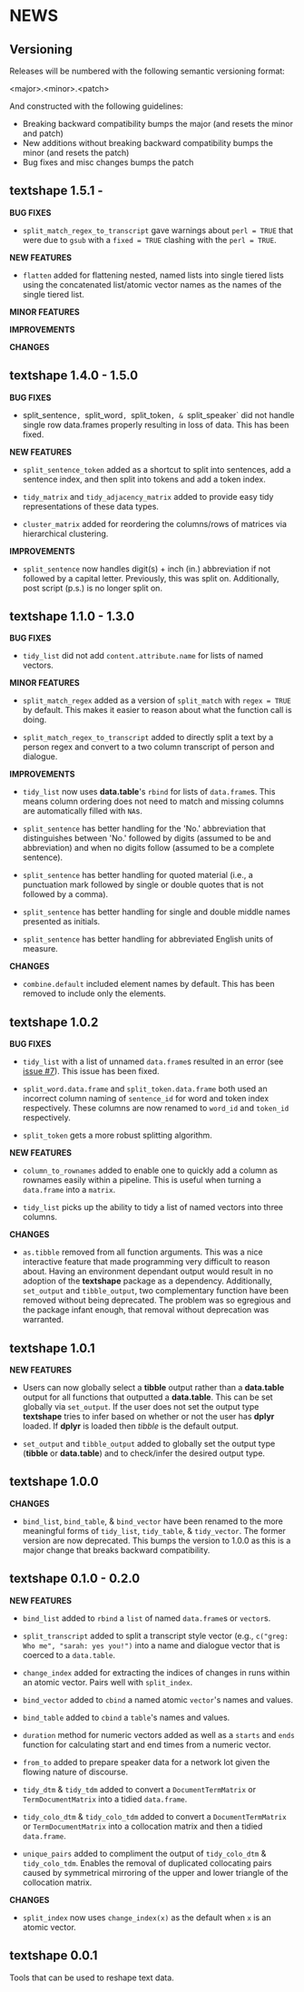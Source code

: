 NEWS
====

Versioning
----------

Releases will be numbered with the following semantic versioning format:

&lt;major&gt;.&lt;minor&gt;.&lt;patch&gt;

And constructed with the following guidelines:

* Breaking backward compatibility bumps the major (and resets the minor
  and patch)
* New additions without breaking backward compatibility bumps the minor
  (and resets the patch)
* Bug fixes and misc changes bumps the patch


textshape 1.5.1 -
----------------------------------------------------------------

**BUG FIXES**

* `split_match_regex_to_transcript` gave warnings about `perl = TRUE` that were
  due to `gsub` with a `fixed = TRUE` clashing with the `perl = TRUE`.

**NEW FEATURES**

* `flatten` added for flattening nested, named lists into single tiered lists
  using the concatenated list/atomic vector names as the names of the single
  tiered list.


**MINOR FEATURES**

**IMPROVEMENTS**

**CHANGES**





textshape 1.4.0 - 1.5.0
----------------------------------------------------------------

**BUG FIXES**

* split_sentence`, `split_word`, `split_token`, & `split_speaker` did not handle
  single row data.frames properly resulting in loss of data.  This has been fixed.

**NEW FEATURES**

* `split_sentence_token` added as a shortcut to split into sentences, add a
  sentence index, and then split into tokens and add a token index.

* `tidy_matrix` and `tidy_adjacency_matrix` added to provide easy tidy
  representations of these data types.

* `cluster_matrix` added for reordering the columns/rows of matrices via
  hierarchical clustering.

**IMPROVEMENTS**

* `split_sentence` now handles digit(s) + inch (in.) abbreviation if not
  followed by a capital letter.  Previously, this was split on.  Additionally,
  post script (p.s.) is no longer split on.



textshape 1.1.0 - 1.3.0
----------------------------------------------------------------

**BUG FIXES**

* `tidy_list` did not add `content.attribute.name` for lists of named vectors.


**MINOR FEATURES**

* `split_match_regex` added as a version of `split_match` with `regex = TRUE` by
  default.  This makes it easier to reason about what the function call is doing.

* `split_match_regex_to_transcript` added to directly split a text by a person
  regex and convert to a two column transcript of person and dialogue.


**IMPROVEMENTS**

* `tidy_list` now uses **data.table**'s `rbind` for lists of `data.frame`s.
  This means column ordering does not need to match and missing columns are
  automatically filled with `NA`s.

* `split_sentence` has better handling for the 'No.' abbreviation that
  distinguishes between 'No.' followed by digits (assumed to be and abbreviation)
  and when no digits follow (assumed to be a complete sentence).

* `split_sentence` has better handling for quoted material (i.e., a punctuation
  mark followed by single or double quotes that is not followed by a comma).

* `split_sentence` has better handling for single and double middle names
  presented as initials.

* `split_sentence` has better handling for abbreviated English units of measure.

**CHANGES**

* `combine.default` included element names by default.  This has been removed to
  include only the elements.


textshape 1.0.2
----------------------------------------------------------------

**BUG FIXES**

* `tidy_list` with a list of unnamed `data.frame`s resulted in an error (see
  <a href="https://github.com/trinker/textshape/issues/7">issue #7</a>).  This issue has been fixed.

* `split_word.data.frame` and `split_token.data.frame` both used an incorrect
  column naming of `sentence_id` for word and token index respectively.  These
  columns are now renamed to `word_id` and `token_id` respectively.

* `split_token` gets a more robust splitting algorithm.

**NEW FEATURES**

* `column_to_rownames` added to enable one to quickly add a column as rownames
  easily within a pipeline.  This is useful when turning a `data.frame` into a
  `matrix`.

* `tidy_list` picks up the ability to tidy a list of named vectors into three
  columns.

**CHANGES**

* `as.tibble` removed from all function arguments.  This was a nice interactive
  feature that made programming very difficult to reason about.  Having an
  environment dependant output would result in no adoption of the **textshape**
  package as a dependency.  Additionally, `set_output` and `tibble_output`,
  two complementary function have been removed without being deprecated.  The
  problem was so egregious and the package infant enough, that removal without
  deprecation was warranted.



textshape 1.0.1
----------------------------------------------------------------


**NEW FEATURES**

* Users can now globally select a **tibble** output rather than a **data.table**
  output for all functions that outputted a **data.table**.  This can be set
  globally via `set_output`.  If the user does not set the output type
  **textshape** tries to infer based on whether or not the user has **dplyr**
  loaded.  If **dplyr** is loaded then *tibble* is the default output.

* `set_output` and `tibble_output` added to globally set the output type
  (**tibble** or **data.table**) and to check/infer the desired output type.


textshape 1.0.0
----------------------------------------------------------------

**CHANGES**

* `bind_list`, `bind_table`, & `bind_vector` have been renamed to the more
  meaningful forms of `tidy_list`, `tidy_table`, & `tidy_vector`.  The former
  version are now deprecated.  This bumps the version to 1.0.0 as this is a
  major change that breaks backward compatibility.



textshape 0.1.0 - 0.2.0
----------------------------------------------------------------

**NEW FEATURES**

* `bind_list` added to `rbind` a `list` of named `data.frame`s or `vector`s.

* `split_transcript` added to split a transcript style vector (e.g.,
  `c("greg: Who me", "sarah: yes you!")` into a name and dialogue vector that is
  coerced to a `data.table`.

* `change_index` added  for extracting the indices of changes in runs within an
  atomic vector.  Pairs well with `split_index`.

* `bind_vector` added to `cbind` a named atomic `vector`'s names and values.

* `bind_table` added to `cbind` a `table`'s names and values.

* `duration` method for numeric vectors added as well as a `starts` and `ends`
  function for calculating start and end times from a numeric vector.

* `from_to` added to prepare speaker data for a network lot given the flowing
  nature of discourse.

* `tidy_dtm` & `tidy_tdm` added to convert a `DocumentTermMatrix`
  or `TermDocumentMatrix` into a tidied `data.frame`.

* `tidy_colo_dtm` & `tidy_colo_tdm` added to convert a `DocumentTermMatrix`
  or `TermDocumentMatrix` into a collocation matrix and then a tidied `data.frame`.

* `unique_pairs` added to compliment the output of `tidy_colo_dtm` &
  `tidy_colo_tdm`.  Enables the removal of duplicated collocating pairs caused
  by symmetrical mirroring of the upper and lower triangle of the collocation
  matrix.

**CHANGES**

* `split_index` now uses `change_index(x)` as the default when `x` is an atomic
  vector.


textshape 0.0.1
----------------------------------------------------------------

Tools that can be used to reshape text data.